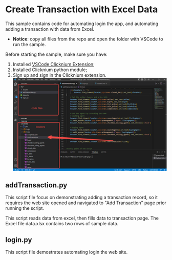 # Create Transaction with Excel Data

This sample contains code for automating login the app, and automating adding a transaction with data from Excel. 

- **Notice**: copy all files from the repo and open the folder with VSCode to run the sample. 

Before starting the sample, make sure you have:   
1. Installed [VSCode Clicknium Extension](https://marketplace.visualstudio.com/items?itemName=ClickCorp.clicknium);
2. Installed Clicknium python module;
3. Sign up and sign in the Clicknium extension.
![ca](./img/codeArea.png)

## addTransaction.py
This script file focus on demonstrating adding a transaction record, so it requires the web site opened and navigated to "Add Transaction" page prior running the script. 

This script reads data from excel, then fills data to transaction page. The Excel file data.xlsx contains two rows of sample data. 

## login.py
This script file demostrates automating login the web site. 